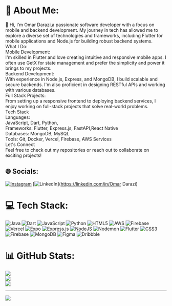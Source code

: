 # 💫 About Me:
👋 Hi, I'm Omar Darazi,a passionate software developer with a focus on mobile and backend development. My journey in tech has allowed me to explore a diverse set of technologies and frameworks, including Flutter for mobile applications and Node.js for building robust backend systems.<br>What I Do:<br>Mobile Development: <br>I'm skilled in Flutter and love creating intuitive and responsive mobile apps. I often use GetX for state management and prefer the simplicity and power it brings to my projects.<br>Backend Development: <br>With experience in Node.js, Express, and MongoDB, I build scalable and secure backends. I'm also proficient in designing RESTful APIs and working with various databases.<br>Full Stack Projects:<br>From setting up a responsive frontend to deploying backend services, I enjoy working on full-stack projects that solve real-world problems.<br>Tech Stack<br>Languages: <br>JavaScript, Dart, Python,<br>Frameworks: Flutter, Express.js, FastAPI,React Native<br>Databases: MongoDB, MySQL<br>Tools: Git, Docker, Vercel, Firebase, AWS Services<br>Let's Connect<br>Feel free to check out my repositories or reach out to collaborate on exciting projects!


## 🌐 Socials:
[![Instagram](https://img.shields.io/badge/Instagram-%23E4405F.svg?logo=Instagram&logoColor=white)](https://instagram.com/omar__darazi) [![LinkedIn](https://img.shields.io/badge/LinkedIn-%230077B5.svg?logo=linkedin&logoColor=white)](https://linkedin.com/in/Omar Darazi) 

# 💻 Tech Stack:
![Java](https://img.shields.io/badge/java-%23ED8B00.svg?style=for-the-badge&logo=openjdk&logoColor=white) ![Dart](https://img.shields.io/badge/dart-%230175C2.svg?style=for-the-badge&logo=dart&logoColor=white) ![JavaScript](https://img.shields.io/badge/javascript-%23323330.svg?style=for-the-badge&logo=javascript&logoColor=%23F7DF1E) ![Python](https://img.shields.io/badge/python-3670A0?style=for-the-badge&logo=python&logoColor=ffdd54) ![HTML5](https://img.shields.io/badge/html5-%23E34F26.svg?style=for-the-badge&logo=html5&logoColor=white) ![AWS](https://img.shields.io/badge/AWS-%23FF9900.svg?style=for-the-badge&logo=amazon-aws&logoColor=white) ![Firebase](https://img.shields.io/badge/firebase-%23039BE5.svg?style=for-the-badge&logo=firebase) ![Vercel](https://img.shields.io/badge/vercel-%23000000.svg?style=for-the-badge&logo=vercel&logoColor=white) ![Expo](https://img.shields.io/badge/expo-1C1E24?style=for-the-badge&logo=expo&logoColor=#D04A37) ![Express.js](https://img.shields.io/badge/express.js-%23404d59.svg?style=for-the-badge&logo=express&logoColor=%2361DAFB) ![NodeJS](https://img.shields.io/badge/node.js-6DA55F?style=for-the-badge&logo=node.js&logoColor=white) ![Nodemon](https://img.shields.io/badge/NODEMON-%23323330.svg?style=for-the-badge&logo=nodemon&logoColor=%BBDEAD) ![Flutter](https://img.shields.io/badge/Flutter-%2302569B.svg?style=for-the-badge&logo=Flutter&logoColor=white) ![CSS3](https://img.shields.io/badge/css3-%231572B6.svg?style=for-the-badge&logo=css3&logoColor=white) ![Firebase](https://img.shields.io/badge/firebase-a08021?style=for-the-badge&logo=firebase&logoColor=ffcd34) ![MongoDB](https://img.shields.io/badge/MongoDB-%234ea94b.svg?style=for-the-badge&logo=mongodb&logoColor=white) ![Figma](https://img.shields.io/badge/figma-%23F24E1E.svg?style=for-the-badge&logo=figma&logoColor=white) ![Dribbble](https://img.shields.io/badge/Dribbble-EA4C89?style=for-the-badge&logo=dribbble&logoColor=white)
# 📊 GitHub Stats:
![](https://github-readme-stats.vercel.app/api?username=OMARDARAZI&theme=dark&hide_border=false&include_all_commits=false&count_private=false)<br/>
![](https://github-readme-streak-stats.herokuapp.com/?user=OMARDARAZI&theme=dark&hide_border=false)<br/>
![](https://github-readme-stats.vercel.app/api/top-langs/?username=OMARDARAZI&theme=dark&hide_border=false&include_all_commits=false&count_private=false&layout=compact)

---
[![](https://visitcount.itsvg.in/api?id=OMARDARAZI&icon=0&color=0)](https://visitcount.itsvg.in)

<!-- Proudly created with GPRM ( https://gprm.itsvg.in ) -->